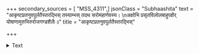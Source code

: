 +++
secondary_sources = [ "MSS_4311",]
jsonClass = "Subhaashita"
text = "आकृष्टप्रतनुवपुर्लतैस्तरद्भिस् तस्याम्भस् तदथ सरोमहार्णवस्य।  \nअक्षोभि प्रसृतविलोलबाहुपक्षैर् योषाणामुरुभिरुरोजगण्डशैलैः॥"
title = "आकृष्टप्रतनुवपुर्लतैस्तरद्भिस्"

+++

<details><summary>Text</summary>

आकृष्टप्रतनुवपुर्लतैस्तरद्भिस् तस्याम्भस् तदथ सरोमहार्णवस्य।  
अक्षोभि प्रसृतविलोलबाहुपक्षैर् योषाणामुरुभिरुरोजगण्डशैलैः॥
</details>
